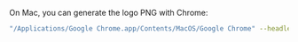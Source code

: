 On Mac, you can generate the logo PNG with Chrome:

```bash
"/Applications/Google Chrome.app/Contents/MacOS/Google Chrome" --headless --screenshot --window-size=400,204 "file://$PWD/index.html"
```
